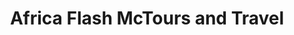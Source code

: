 ---
title: "Africa Flash McTours and Travel"
url: /nairobi/africa-flash-mctours-and-travel/
shop: travel agency
---